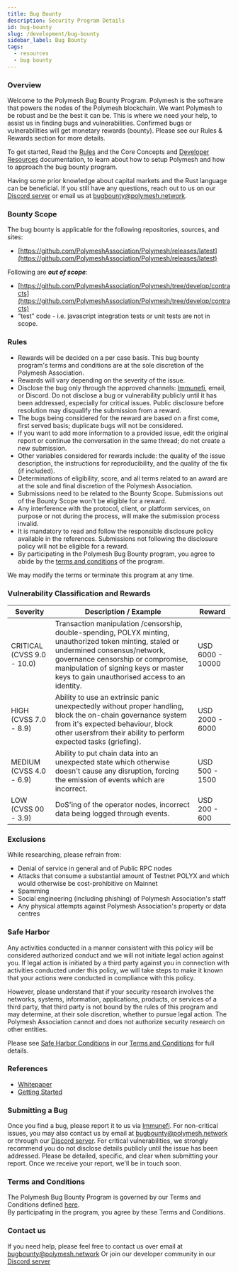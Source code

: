 ```yaml
---
title: Bug Bounty
description: Security Program Details
id: bug-bounty
slug: /development/bug-bounty
sidebar_label: Bug Bounty
tags:
  - resources
  - bug bounty
---
```


### Overview

Welcome to the Polymesh Bug Bounty Program.
Polymesh is the software that powers the nodes of the Polymesh blockchain. We want Polymesh to be robust and be the best it can be. This is where we need your help, to assist us in finding bugs and vulnerabilities. Confirmed bugs or vulnerabilities will get monetary rewards (bounty). Please see our Rules & Rewards section for more details.

To get started, Read the [Rules](/development/bug-bounty/rules) and the Core Concepts and [Developer Resources](/development) documentation, to learn about how to setup Polymesh and how to approach the bug bounty program.

Having some prior knowledge about capital markets and the Rust language can be beneficial. If you still have any questions, reach out to us on our [Discord server](https://discord.gg/9TdzKbKgSU) or email us at [bugbounty@polymesh.network](mailto:bugbounty@polymesh.network).

### Bounty Scope

The bug bounty is applicable for the following repositories, sources, and sites:

- [https://github.com/PolymeshAssociation/Polymesh/releases/latest](https://github.com/PolymeshAssociation/Polymesh/releases/latest)

Following are **_out of scope_**:

- [https://github.com/PolymeshAssociation/Polymesh/tree/develop/contracts](https://github.com/PolymeshAssociation/Polymesh/tree/develop/contracts)
- “test” code - i.e. javascript integration tests or unit tests are not in scope.

### Rules

- Rewards will be decided on a per case basis. This bug bounty program's terms and conditions are at the sole discretion of the Polymesh Association.
- Rewards will vary depending on the severity of the issue.
- Disclose the bug only through the approved channels: [Immunefi](https://immunefi.com/bounty/polymesh/), email, or Discord. Do not disclose a bug or vulnerability publicly until it has been addressed, especially for critical issues. Public disclosure before resolution may disqualify the submission from a reward.
- The bugs being considered for the reward are based on a first come, first served basis; duplicate bugs will not be considered.
- If you want to add more information to a provided issue, edit the original report or continue the conversation in the same thread; do not create a new submission.
- Other variables considered for rewards include: the quality of the issue description, the instructions for reproducibility, and the quality of the fix (if included).
- Determinations of eligibility, score, and all terms related to an award are at the sole and final discretion of the Polymesh Association.
- Submissions need to be related to the Bounty Scope. Submissions out of the Bounty Scope won't be eligible for a reward.
- Any interference with the protocol, client, or platform services, on purpose or not during the process, will make the submission process invalid.
- It is mandatory to read and follow the responsible disclosure policy available in the references. Submissions not following the disclosure policy will not be eligible for a reward.
- By participating in the Polymesh Bug Bounty program, you agree to abide by the [terms and conditions](/development/bug-bounty/rules) of the program.

We may modify the terms or terminate this program at any time.

### Vulnerability Classification and Rewards

| **Severity**               | **Description / Example**                                                                                                                                                                                                                                              | **Reward**       |
| -------------------------- | ---------------------------------------------------------------------------------------------------------------------------------------------------------------------------------------------------------------------------------------------------------------------- | ---------------- |
| CRITICAL (CVSS 9.0 - 10.0) | Transaction manipulation /censorship, double-spending, POLYX minting, unauthorized token minting, staled or undermined consensus/network, governance censorship or compromise, manipulation of signing keys or master keys to gain unauthorised access to an identity. | USD 6000 - 10000 |
| HIGH (CVSS 7.0 - 8.9)      | Ability to use an extrinsic panic unexpectedly without proper handling, block the on-chain governance system from it's expected behaviour, block other usersfrom their ability to perform expected tasks (griefing).                                                   | USD 2000 - 6000  |
| MEDIUM (CVSS 4.0 - 6.9)    | Ability to put chain data into an unexpected state which otherwise doesn't cause any disruption, forcing the emission of events which are incorrect.                                                                                                                   | USD 500 - 1500   |
| LOW (CVSS 00 - 3.9)        | DoS'ing of the operator nodes, incorrect data being logged through events.                                                                                                                                                                                             | USD 200 - 600    |

### Exclusions

While researching, please refrain from:

- Denial of service in general and of Public RPC nodes
- Attacks that consume a substantial amount of Testnet POLYX and which would otherwise be cost-prohibitive on Mainnet
- Spamming
- Social engineering (including phishing) of Polymesh Association's staff
- Any physical attempts against Polymesh Association's property or data centres

### Safe Harbor

Any activities conducted in a manner consistent with this policy will be considered authorized conduct and we will not initiate legal action against you. If legal action is initiated by a third party against you in connection with activities conducted under this policy, we will take steps to make it known that your actions were conducted in compliance with this policy.

However, please understand that if your security research involves the networks, systems, information, applications, products, or services of a third party, that third party is not bound by the rules of this program and may determine, at their sole discretion, whether to pursue legal action. The Polymesh Association cannot and does not authorize security research on other entities.

Please see [Safe Harbor Conditions](/development/bug-bounty/rules#23-safe-harbor-provisions) in our [Terms and Conditions](/development/bug-bounty/rules) for full details.

### References

- [Whitepaper](https://info.polymesh.network/hubfs/Files/Polymesh-white-paper.pdf)
- [Getting Started](/getting-started/)

### Submitting a Bug

Once you find a bug, please report it to us via [Immunefi](https://immunefi.com/bounty/polymesh/). For non-critical issues, you may also contact us by email at [bugbounty@polymesh.network](mailto:bugbounty@polymesh.network) or through our [Discord server](https://discord.gg/9TdzKbKgSU). For critical vulnerabilities, we strongly recommend you do not disclose details publicly until the issue has been addressed. Please be detailed, specific, and clear when submitting your report. Once we receive your report, we'll be in touch soon.

### Terms and Conditions

The Polymesh Bug Bounty Program is governed by our Terms and Conditions defined [here](/development/bug-bounty/rules).  
By participating in the program, you agree by these Terms and Conditions.

### Contact us

If you need help, please feel free to contact us over email at [bugbounty@polymesh.network](mailto:bugbounty@polymesh.network)
Or join our developer community in our [Discord server](https://discord.gg/9TdzKbKgSU)
